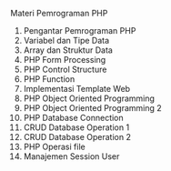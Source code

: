 Materi Pemrograman PHP

01. Pengantar Pemrograman PHP
02. Variabel dan Tipe Data
03. Array dan Struktur Data
04. PHP Form Processing
05. PHP Control Structure
06. PHP Function
07. Implementasi Template Web
08. PHP Object Oriented Programming
09. PHP Object Oriented Programming 2
10. PHP Database Connection 
11. CRUD Database Operation 1
12. CRUD Database Operation 2
13. PHP Operasi file
14. Manajemen Session User